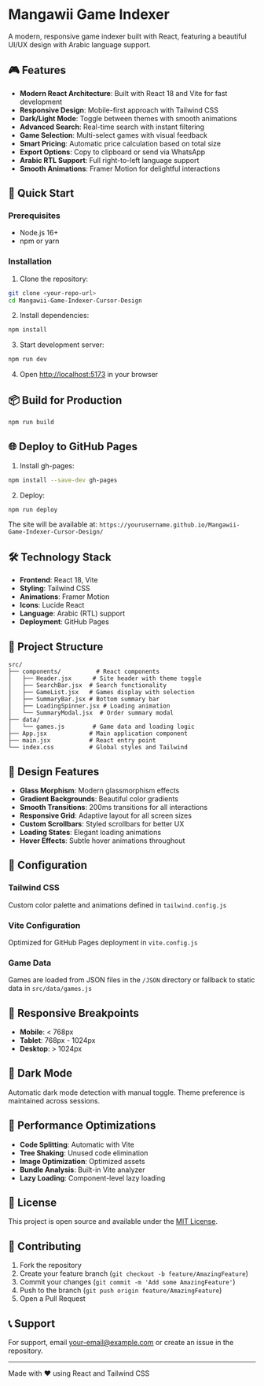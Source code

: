 # Mangawii Game Indexer

A modern, responsive game indexer built with React, featuring a beautiful UI/UX design with Arabic language support.

## 🎮 Features

- **Modern React Architecture**: Built with React 18 and Vite for fast development
- **Responsive Design**: Mobile-first approach with Tailwind CSS
- **Dark/Light Mode**: Toggle between themes with smooth animations
- **Advanced Search**: Real-time search with instant filtering
- **Game Selection**: Multi-select games with visual feedback
- **Smart Pricing**: Automatic price calculation based on total size
- **Export Options**: Copy to clipboard or send via WhatsApp
- **Arabic RTL Support**: Full right-to-left language support
- **Smooth Animations**: Framer Motion for delightful interactions

## 🚀 Quick Start

### Prerequisites

- Node.js 16+ 
- npm or yarn

### Installation

1. Clone the repository:
```bash
git clone <your-repo-url>
cd Mangawii-Game-Indexer-Cursor-Design
```

2. Install dependencies:
```bash
npm install
```

3. Start development server:
```bash
npm run dev
```

4. Open [http://localhost:5173](http://localhost:5173) in your browser

## 📦 Build for Production

```bash
npm run build
```

## 🌐 Deploy to GitHub Pages

1. Install gh-pages:
```bash
npm install --save-dev gh-pages
```

2. Deploy:
```bash
npm run deploy
```

The site will be available at: `https://yourusername.github.io/Mangawii-Game-Indexer-Cursor-Design/`

## 🛠️ Technology Stack

- **Frontend**: React 18, Vite
- **Styling**: Tailwind CSS
- **Animations**: Framer Motion
- **Icons**: Lucide React
- **Language**: Arabic (RTL) support
- **Deployment**: GitHub Pages

## 📁 Project Structure

```
src/
├── components/          # React components
│   ├── Header.jsx      # Site header with theme toggle
│   ├── SearchBar.jsx  # Search functionality
│   ├── GameList.jsx   # Games display with selection
│   ├── SummaryBar.jsx # Bottom summary bar
│   ├── LoadingSpinner.jsx # Loading animation
│   └── SummaryModal.jsx  # Order summary modal
├── data/
│   └── games.js        # Game data and loading logic
├── App.jsx            # Main application component
├── main.jsx           # React entry point
└── index.css          # Global styles and Tailwind
```

## 🎨 Design Features

- **Glass Morphism**: Modern glassmorphism effects
- **Gradient Backgrounds**: Beautiful color gradients
- **Smooth Transitions**: 200ms transitions for all interactions
- **Responsive Grid**: Adaptive layout for all screen sizes
- **Custom Scrollbars**: Styled scrollbars for better UX
- **Loading States**: Elegant loading animations
- **Hover Effects**: Subtle hover animations throughout

## 🔧 Configuration

### Tailwind CSS
Custom color palette and animations defined in `tailwind.config.js`

### Vite Configuration
Optimized for GitHub Pages deployment in `vite.config.js`

### Game Data
Games are loaded from JSON files in the `/JSON` directory or fallback to static data in `src/data/games.js`

## 📱 Responsive Breakpoints

- **Mobile**: < 768px
- **Tablet**: 768px - 1024px  
- **Desktop**: > 1024px

## 🌙 Dark Mode

Automatic dark mode detection with manual toggle. Theme preference is maintained across sessions.

## 🎯 Performance Optimizations

- **Code Splitting**: Automatic with Vite
- **Tree Shaking**: Unused code elimination
- **Image Optimization**: Optimized assets
- **Bundle Analysis**: Built-in Vite analyzer
- **Lazy Loading**: Component-level lazy loading

## 📄 License

This project is open source and available under the [MIT License](LICENSE).

## 🤝 Contributing

1. Fork the repository
2. Create your feature branch (`git checkout -b feature/AmazingFeature`)
3. Commit your changes (`git commit -m 'Add some AmazingFeature'`)
4. Push to the branch (`git push origin feature/AmazingFeature`)
5. Open a Pull Request

## 📞 Support

For support, email your-email@example.com or create an issue in the repository.

---

Made with ❤️ using React and Tailwind CSS

